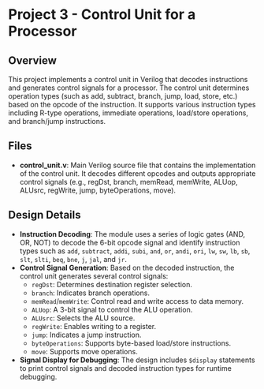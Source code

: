 # Project 3 - Control Unit for a Processor

## Overview

This project implements a control unit in Verilog that decodes instructions and generates control signals for a processor. The control unit determines operation types (such as add, subtract, branch, jump, load, store, etc.) based on the opcode of the instruction. It supports various instruction types including R-type operations, immediate operations, load/store operations, and branch/jump instructions.

## Files

- **control_unit.v**: Main Verilog source file that contains the implementation of the control unit. It decodes different opcodes and outputs appropriate control signals (e.g., regDst, branch, memRead, memWrite, ALUop, ALUsrc, regWrite, jump, byteOperations, move).

## Design Details

- **Instruction Decoding**: The module uses a series of logic gates (AND, OR, NOT) to decode the 6-bit opcode signal and identify instruction types such as `add`, `subtract`, `addi`, `subi`, `and`, `or`, `andi`, `ori`, `lw`, `sw`, `lb`, `sb`, `slt`, `slti`, `beq`, `bne`, `j`, `jal`, and `jr`.
- **Control Signal Generation**: Based on the decoded instruction, the control unit generates several control signals:
  - `regDst`: Determines destination register selection.
  - `branch`: Indicates branch operations.
  - `memRead`/`memWrite`: Control read and write access to data memory.
  - `ALUop`: A 3-bit signal to control the ALU operation.
  - `ALUsrc`: Selects the ALU source.
  - `regWrite`: Enables writing to a register.
  - `jump`: Indicates a jump instruction.
  - `byteOperations`: Supports byte-based load/store instructions.
  - `move`: Supports move operations.
- **Signal Display for Debugging**: The design includes `$display` statements to print control signals and decoded instruction types for runtime debugging.